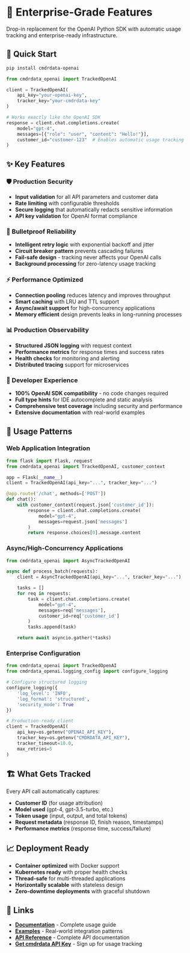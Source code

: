 # 🏢 Enterprise-Grade Features

Drop-in replacement for the OpenAI Python SDK with automatic usage tracking and enterprise-ready infrastructure.

## 🚀 Quick Start

```bash
pip install cmdrdata-openai
```

```python
from cmdrdata_openai import TrackedOpenAI

client = TrackedOpenAI(
    api_key="your-openai-key",
    tracker_key="your-cmdrdata-key"
)

# Works exactly like the OpenAI SDK
response = client.chat.completions.create(
    model="gpt-4",
    messages=[{"role": "user", "content": "Hello!"}],
    customer_id="customer-123"  # Enables automatic usage tracking
)
```

## ✨ Key Features

### 🛡️ Production Security
- **Input validation** for all API parameters and customer data
- **Rate limiting** with configurable thresholds
- **Secure logging** that automatically redacts sensitive information
- **API key validation** for OpenAI format compliance

### 🔄 Bulletproof Reliability
- **Intelligent retry logic** with exponential backoff and jitter
- **Circuit breaker pattern** prevents cascading failures
- **Fail-safe design** - tracking never affects your OpenAI calls
- **Background processing** for zero-latency usage tracking

### ⚡ Performance Optimized
- **Connection pooling** reduces latency and improves throughput
- **Smart caching** with LRU and TTL support
- **Async/await support** for high-concurrency applications
- **Memory efficient** design prevents leaks in long-running processes

### 📊 Production Observability
- **Structured JSON logging** with request context
- **Performance metrics** for response times and success rates
- **Health checks** for monitoring and alerting
- **Distributed tracing** support for microservices

### 🔧 Developer Experience
- **100% OpenAI SDK compatibility** - no code changes required
- **Full type hints** for IDE autocomplete and static analysis
- **Comprehensive test coverage** including security and performance
- **Extensive documentation** with real-world examples

## 🎯 Usage Patterns

### Web Application Integration
```python
from flask import Flask, request
from cmdrdata_openai import TrackedOpenAI, customer_context

app = Flask(__name__)
client = TrackedOpenAI(api_key="...", tracker_key="...")

@app.route('/chat', methods=['POST'])
def chat():
    with customer_context(request.json['customer_id']):
        response = client.chat.completions.create(
            model="gpt-4",
            messages=request.json['messages']
        )
        return response.choices[0].message.content
```

### Async/High-Concurrency Applications
```python
from cmdrdata_openai import AsyncTrackedOpenAI

async def process_batch(requests):
    client = AsyncTrackedOpenAI(api_key="...", tracker_key="...")

    tasks = []
    for req in requests:
        task = client.chat.completions.create(
            model="gpt-4",
            messages=req['messages'],
            customer_id=req['customer_id']
        )
        tasks.append(task)

    return await asyncio.gather(*tasks)
```

### Enterprise Configuration
```python
from cmdrdata_openai import TrackedOpenAI
from cmdrdata_openai.logging_config import configure_logging

# Configure structured logging
configure_logging({
    'log_level': 'INFO',
    'log_format': 'structured',
    'security_mode': True
})

# Production-ready client
client = TrackedOpenAI(
    api_key=os.getenv("OPENAI_API_KEY"),
    tracker_key=os.getenv("CMDRDATA_API_KEY"),
    tracker_timeout=10.0,
    max_retries=5
)
```

## 🏗️ What Gets Tracked

Every API call automatically captures:
- **Customer ID** (for usage attribution)
- **Model used** (gpt-4, gpt-3.5-turbo, etc.)
- **Token usage** (input, output, and total tokens)
- **Request metadata** (response ID, finish reason, timestamps)
- **Performance metrics** (response time, success/failure)

## 📈 Deployment Ready

- **Container optimized** with Docker support
- **Kubernetes ready** with proper health checks
- **Thread-safe** for multi-threaded applications
- **Horizontally scalable** with stateless design
- **Zero-downtime deployments** with graceful shutdown

## 🔗 Links

- **[Documentation](https://github.com/cmdrdata-ai/cmdrdata-openai#readme)** - Complete usage guide
- **[Examples](https://github.com/cmdrdata-ai/cmdrdata-openai/tree/main/examples)** - Real-world integration patterns
- **[API Reference](https://github.com/cmdrdata-ai/cmdrdata-openai/blob/main/docs/api.md)** - Complete API documentation
- **[Get cmdrdata API Key](https://www.cmdrdata.ai)** - Sign up for usage tracking
